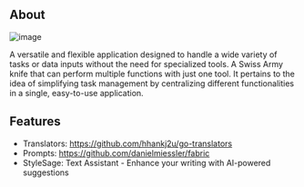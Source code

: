 ## About
![image](https://github.com/user-attachments/assets/f728f24e-70e8-4b05-8046-e3ce198208cb)

A versatile and flexible application designed to handle a wide variety of tasks or data inputs without the need for specialized tools.
A Swiss Army knife that can perform multiple functions with just one tool.
It pertains to the idea of simplifying task management by centralizing different functionalities in a single, easy-to-use application.

## Features

- Translators: https://github.com/hhankj2u/go-translators
- Prompts: https://github.com/danielmiessler/fabric
- StyleSage: Text Assistant - Enhance your writing with AI-powered suggestions